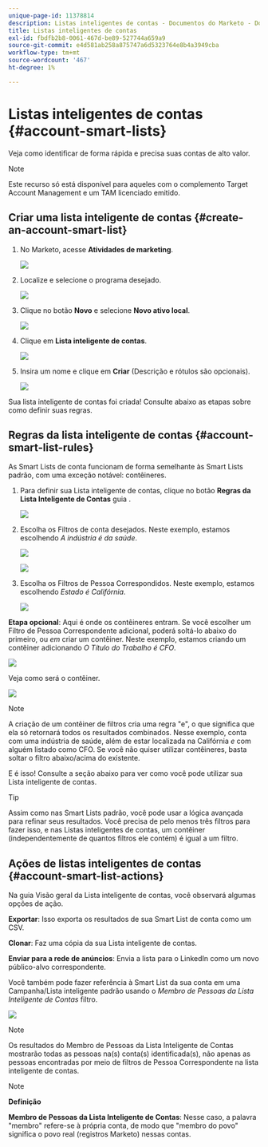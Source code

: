 ```yaml
---
unique-page-id: 11378814
description: Listas inteligentes de contas - Documentos do Marketo - Documentação do produto
title: Listas inteligentes de contas
exl-id: fbdfb2b8-0061-467d-be89-527744a659a9
source-git-commit: e4d581ab258a875747a6d5323764e8b4a3949cba
workflow-type: tm+mt
source-wordcount: '467'
ht-degree: 1%

---
```


# Listas inteligentes de contas {#account-smart-lists}

Veja como identificar de forma rápida e precisa suas contas de alto valor.

>[!NOTE]
>
>Este recurso só está disponível para aqueles com o complemento Target Account Management e um TAM licenciado emitido.

## Criar uma lista inteligente de contas {#create-an-account-smart-list}

1. No Marketo, acesse **Atividades de marketing**.

   ![](assets/account-smart-lists-1.png)

1. Localize e selecione o programa desejado.

   ![](assets/account-smart-lists-2.png)

1. Clique no botão **Novo** e selecione **Novo ativo local**.

   ![](assets/account-smart-lists-3.png)

1. Clique em **Lista inteligente de contas**.

   ![](assets/account-smart-lists-4.png)

1. Insira um nome e clique em **Criar** (Descrição e rótulos são opcionais).

   ![](assets/account-smart-lists-5.png)

Sua lista inteligente de contas foi criada! Consulte abaixo as etapas sobre como definir suas regras.

## Regras da lista inteligente de contas {#account-smart-list-rules}

As Smart Lists de conta funcionam de forma semelhante às Smart Lists padrão, com uma exceção notável: contêineres.

1. Para definir sua Lista inteligente de contas, clique no botão **Regras da Lista Inteligente de Contas** guia .

   ![](assets/account-smart-lists-6.png)

1. Escolha os Filtros de conta desejados. Neste exemplo, estamos escolhendo _A indústria é da saúde_.

   ![](assets/account-smart-lists-7.png)

   ![](assets/account-smart-lists-8.png)

1. Escolha os Filtros de Pessoa Correspondidos. Neste exemplo, estamos escolhendo _Estado é Califórnia_.

   ![](assets/account-smart-lists-9.png)

**Etapa opcional**: Aqui é onde os contêineres entram. Se você escolher um Filtro de Pessoa Correspondente adicional, poderá soltá-lo abaixo do primeiro, ou _em_ criar um contêiner. Neste exemplo, estamos criando um contêiner adicionando _O Título do Trabalho é CFO_.

![](assets/account-smart-lists-10.png)

Veja como será o contêiner.

![](assets/account-smart-lists-11.png)

>[!NOTE]
>
>A criação de um contêiner de filtros cria uma regra &quot;e&quot;, o que significa que ela só retornará todos os resultados combinados. Nesse exemplo, conta com uma indústria de saúde, além de estar localizada na Califórnia _e_ com alguém listado como CFO. Se você não quiser utilizar contêineres, basta soltar o filtro abaixo/acima do existente.

E é isso! Consulte a seção abaixo para ver como você pode utilizar sua Lista inteligente de contas.

>[!TIP]
>
>Assim como nas Smart Lists padrão, você pode usar a lógica avançada para refinar seus resultados. Você precisa de pelo menos três filtros para fazer isso, e nas Listas inteligentes de contas, um contêiner (independentemente de quantos filtros ele contém) é igual a um filtro.

## Ações de listas inteligentes de contas {#account-smart-list-actions}

Na guia Visão geral da Lista inteligente de contas, você observará algumas opções de ação.

**Exportar**: Isso exporta os resultados de sua Smart List de conta como um CSV.

**Clonar**: Faz uma cópia da sua Lista inteligente de contas.

**Enviar para a rede de anúncios**: Envia a lista para o LinkedIn como um novo público-alvo correspondente.

Você também pode fazer referência à Smart List da sua conta em uma Campanha/Lista inteligente padrão usando o _Membro de Pessoas da Lista Inteligente de Contas_ filtro.

![](assets/account-smart-lists-12.png)

>[!NOTE]
>
>Os resultados do Membro de Pessoas da Lista Inteligente de Contas mostrarão todas as pessoas na(s) conta(s) identificada(s), não apenas as pessoas encontradas por meio de filtros de Pessoa Correspondente na lista inteligente de contas.

>[!NOTE]
>
>**Definição**
>
>**Membro de Pessoas da Lista Inteligente de Contas**: Nesse caso, a palavra &quot;membro&quot; refere-se à própria conta, de modo que &quot;membro do povo&quot; significa o povo real (registros Marketo) nessas contas.

